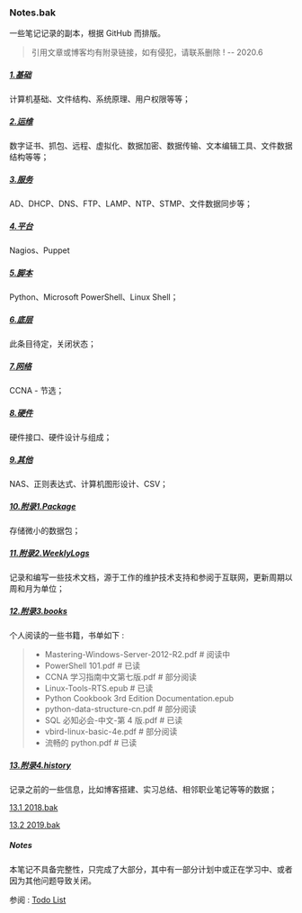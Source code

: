 ### Notes.bak
一些笔记记录的副本，根据 GitHub 而排版。

> 引用文章或博客均有附录链接，如有侵犯，请联系删除 !	-- 2020.6



##### [1.基础](./1.基础)

计算机基础、文件结构、系统原理、用户权限等等；

##### [2.运维](./2.运维)

数字证书、抓包、远程、虚拟化、数据加密、数据传输、文本编辑工具、文件数据结构等等；

##### [3.服务](./3.服务)

AD、DHCP、DNS、FTP、LAMP、NTP、STMP、文件数据同步等；

##### [4.平台](./4.平台)

Nagios、Puppet

##### [5.脚本](./5.脚本)

Python、Microsoft PowerShell、Linux Shell；

##### [6.底层](./6.底层)

此条目待定，关闭状态；

##### [7.网络](./7.网络)

CCNA - 节选；

##### [8.硬件](./8.硬件)

硬件接口、硬件设计与组成；

##### [9.其他](./9.其他)

NAS、正则表达式、计算机图形设计、CSV；

##### [10.附录1.Package](./10.附录1.Package)

存储微小的数据包；

##### [11.附录2.WeeklyLogs](./11.附录2.WeeklyLogs)

记录和编写一些技术文档，源于工作的维护技术支持和参阅于互联网，更新周期以周和月为单位；

##### [12.附录3.books](./12.附录3.books)

个人阅读的一些书籍，书单如下 : 

> - Mastering-Windows-Server-2012-R2.pdf # 阅读中
> - PowerShell 101.pdf # 已读
> - CCNA 学习指南中文第七版.pdf  # 部分阅读
> - Linux-Tools-RTS.epub # 已读
> - Python Cookbook 3rd Edition Documentation.epub
> - python-data-structure-cn.pdf # 部分阅读
> - SQL 必知必会-中文-第 4 版.pdf # 已读
> - vbird-linux-basic-4e.pdf # 部分阅读
> - 流畅的 python.pdf # 已读

##### [13.附录4.history](./13.附录4.history)

记录之前的一些信息，比如博客搭建、实习总结、相邻职业笔记等等的数据；

 [13.1 2018.bak](./13.附录4.history/2018.bak)

 [13.2 2019.bak](./13.附录4.history/2019.bak)

##### Notes

本笔记不具备完整性，只完成了大部分，其中有一部分计划中或正在学习中、或者因为其他问题导致关闭。

参阅 : [Todo List](./TodoList.md)

